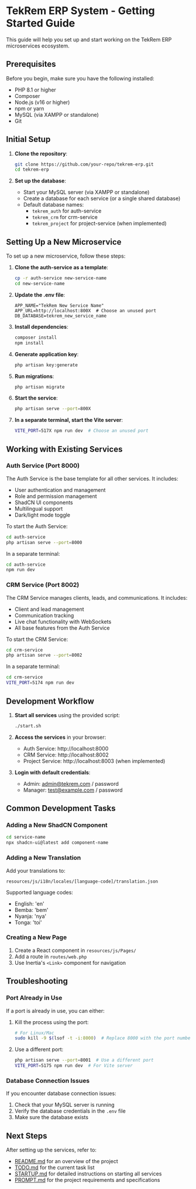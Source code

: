 # TekRem ERP System - Getting Started Guide

This guide will help you set up and start working on the TekRem ERP microservices ecosystem.

## Prerequisites

Before you begin, make sure you have the following installed:

- PHP 8.1 or higher
- Composer
- Node.js (v16 or higher)
- npm or yarn
- MySQL (via XAMPP or standalone)
- Git

## Initial Setup

1. **Clone the repository**:
   ```bash
   git clone https://github.com/your-repo/tekrem-erp.git
   cd tekrem-erp
   ```

2. **Set up the database**:
   - Start your MySQL server (via XAMPP or standalone)
   - Create a database for each service (or a single shared database)
   - Default database names:
     - `tekrem_auth` for auth-service
     - `tekrem_crm` for crm-service
     - `tekrem_project` for project-service (when implemented)

## Setting Up a New Microservice

To set up a new microservice, follow these steps:

1. **Clone the auth-service as a template**:
   ```bash
   cp -r auth-service new-service-name
   cd new-service-name
   ```

2. **Update the .env file**:
   ```
   APP_NAME="TekRem New Service Name"
   APP_URL=http://localhost:800X  # Choose an unused port
   DB_DATABASE=tekrem_new_service_name
   ```

3. **Install dependencies**:
   ```bash
   composer install
   npm install
   ```

4. **Generate application key**:
   ```bash
   php artisan key:generate
   ```

5. **Run migrations**:
   ```bash
   php artisan migrate
   ```

6. **Start the service**:
   ```bash
   php artisan serve --port=800X
   ```

7. **In a separate terminal, start the Vite server**:
   ```bash
   VITE_PORT=517X npm run dev  # Choose an unused port
   ```

## Working with Existing Services

### Auth Service (Port 8000)

The Auth Service is the base template for all other services. It includes:

- User authentication and management
- Role and permission management
- ShadCN UI components
- Multilingual support
- Dark/light mode toggle

To start the Auth Service:

```bash
cd auth-service
php artisan serve --port=8000
```

In a separate terminal:
```bash
cd auth-service
npm run dev
```

### CRM Service (Port 8002)

The CRM Service manages clients, leads, and communications. It includes:

- Client and lead management
- Communication tracking
- Live chat functionality with WebSockets
- All base features from the Auth Service

To start the CRM Service:

```bash
cd crm-service
php artisan serve --port=8002
```

In a separate terminal:
```bash
cd crm-service
VITE_PORT=5174 npm run dev
```

## Development Workflow

1. **Start all services** using the provided script:
   ```bash
   ./start.sh
   ```

2. **Access the services** in your browser:
   - Auth Service: http://localhost:8000
   - CRM Service: http://localhost:8002
   - Project Service: http://localhost:8003 (when implemented)

3. **Login with default credentials**:
   - Admin: admin@tekrem.com / password
   - Manager: test@example.com / password

## Common Development Tasks

### Adding a New ShadCN Component

```bash
cd service-name
npx shadcn-ui@latest add component-name
```

### Adding a New Translation

Add your translations to:
```
resources/js/i18n/locales/[language-code]/translation.json
```

Supported language codes:
- English: 'en'
- Bemba: 'bem'
- Nyanja: 'nya'
- Tonga: 'toi'

### Creating a New Page

1. Create a React component in `resources/js/Pages/`
2. Add a route in `routes/web.php`
3. Use Inertia's `<Link>` component for navigation

## Troubleshooting

### Port Already in Use

If a port is already in use, you can either:

1. Kill the process using the port:
   ```bash
   # For Linux/Mac
   sudo kill -9 $(lsof -t -i:8000)  # Replace 8000 with the port number
   ```

2. Use a different port:
   ```bash
   php artisan serve --port=8001  # Use a different port
   VITE_PORT=5175 npm run dev  # For Vite server
   ```

### Database Connection Issues

If you encounter database connection issues:

1. Check that your MySQL server is running
2. Verify the database credentials in the `.env` file
3. Make sure the database exists

## Next Steps

After setting up the services, refer to:

- [README.md](README.md) for an overview of the project
- [TODO.md](TODO.md) for the current task list
- [STARTUP.md](STARTUP.md) for detailed instructions on starting all services
- [PROMPT.md](PROMPT.md) for the project requirements and specifications
